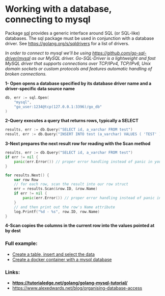 # Working with a database, connecting to mysql

Package [sql](https://golang.org/pkg/database/sql/) provides a generic interface around SQL (or SQL-like) databases.
The sql package must be used in conjunction with a database driver. See https://golang.org/s/sqldrivers for a list of drivers.

*In order to connect to mysql we’ll be using https://github.com/go-sql-driver/mysql as our MySQL driver. Go-SQL-Driver is a lightweight and fast MySQL driver that supports connections over TCP/IPv4, TCP/IPv6, Unix domain sockets or custom protocols and features automatic handling of broken connections.*

**1- Open opens a database specified by its database driver name and a driver-specific data source name**
```go
db, err := sql.Open(
    "mysql",
    "go_user:1234@tcp(127.0.0.1:3396)/go_db"
)
```

**2-Query executes a query that returns rows, typically a SELECT**
```go
results, err := db.Query("SELECT id, a_varchar FROM test")
result, err := db.Query("INSERT INTO test (a_varchar) VALUES ( 'TEST' )")
```

**3-Next prepares the next result row for reading with the Scan method**
```go
results, err := db.Query("SELECT id, a_varchar FROM test")
if err != nil {
    panic(err.Error()) // proper error handling instead of panic in your app
}

for results.Next() {
    var row Row
    // for each row, scan the result into our row struct
    err = results.Scan(&row.ID, &row.Name)
    if err != nil {
        panic(err.Error()) // proper error handling instead of panic in your app
    }
    // and then print out the row's Name attribute
    log.Printf("%d - %s", row.ID, row.Name)
}
```
**4-Scan copies the columns in the current row into the values pointed at by dest** 

### Full example:
- [Create a table, insert and select the data](../src/18-working-with-database-mysql/connect-mysql.go)
- [Create a docker container with a mysql database](../src/18-working-with-database-mysql/docker-compose.yml)

### Links:
- **https://tutorialedge.net/golang/golang-mysql-tutorial/**
- https://www.alexedwards.net/blog/organising-database-access